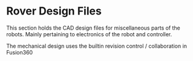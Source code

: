 # Rover Design Files
This section holds the CAD design files for miscellaneous parts of the robots. Mainly pertaining to electronics of the robot and controller.

The mechanical design uses the builtin revision control / collaboration in Fusion360

